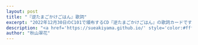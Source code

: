 ```yaml
---
layout: post
title: "『逆たまごかけごはん』歌詞"
excerpt: "2022年12月30日のC101で頒布するCD『逆たまごかけごはん』の歌詞カードです。"
description: "<a href='https://sueakiyama.github.io/' style='color:#ffffff'><u>Le Site Web de Suika Akiyama</u></a>"
author: "秋山翠花"
---
```


